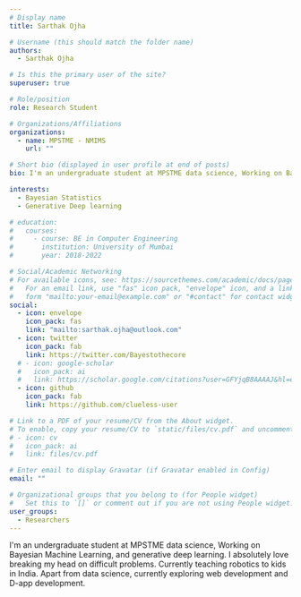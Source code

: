 ```yaml
---
# Display name
title: Sarthak Ojha

# Username (this should match the folder name)
authors:
  - Sarthak Ojha

# Is this the primary user of the site?
superuser: true

# Role/position
role: Research Student

# Organizations/Affiliations
organizations:
  - name: MPSTME - NMIMS
    url: ""

# Short bio (displayed in user profile at end of posts)
bio: I'm an undergraduate student at MPSTME data science, Working on Bayesian Machine Learning, and generative deep learning

interests:
  - Bayesian Statistics
  - Generative Deep learning

# education:
#   courses:
#     - course: BE in Computer Engineering
#       institution: University of Mumbai
#       year: 2018-2022

# Social/Academic Networking
# For available icons, see: https://sourcethemes.com/academic/docs/page-builder/#icons
#   For an email link, use "fas" icon pack, "envelope" icon, and a link in the
#   form "mailto:your-email@example.com" or "#contact" for contact widget.
social:
  - icon: envelope
    icon_pack: fas
    link: "mailto:sarthak.ojha@outlook.com"
  - icon: twitter
    icon_pack: fab
    link: https://twitter.com/Bayestothecore
  # - icon: google-scholar
  #   icon_pack: ai
  #   link: https://scholar.google.com/citations?user=GFYjqB8AAAAJ&hl=en
  - icon: github
    icon_pack: fab
    link: https://github.com/clueless-user

# Link to a PDF of your resume/CV from the About widget.
# To enable, copy your resume/CV to `static/files/cv.pdf` and uncomment the lines below.
# - icon: cv
#   icon_pack: ai
#   link: files/cv.pdf

# Enter email to display Gravatar (if Gravatar enabled in Config)
email: ""

# Organizational groups that you belong to (for People widget)
#   Set this to `[]` or comment out if you are not using People widget.
user_groups:
  - Researchers
---
```


I'm an undergraduate student at MPSTME data science, Working on Bayesian Machine Learning, and generative deep learning. I absolutely love breaking my head on difficult problems. Currently teaching robotics to kids in India. Apart from data science, currently exploring web development and D-app development.
